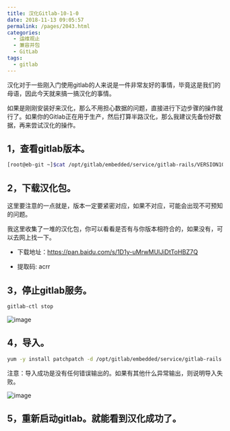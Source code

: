 ```yaml
---
title: 汉化Gitlab-10-1-0
date: 2018-11-13 09:05:57
permalink: /pages/2043.html
categories:
  - 运维观止
  - 兼容并包
  - GitLab
tags:
  - gitlab
---
```


汉化对于一些刚入门使用gitlab的人来说是一件非常友好的事情，毕竟这是我们的母语，因此今天就来搞一搞汉化的事情。

如果是刚刚安装好来汉化，那么不用担心数据的问题，直接进行下边步骤的操作就行了。如果你的Gitlab正在用于生产，然后打算半路汉化，那么我建议先备份好数据，再来尝试汉化的操作。

## 1，查看gitlab版本。

```sh
[root@eb-git ~]$cat /opt/gitlab/embedded/service/gitlab-rails/VERSION10.1.0
```

## 2，下载汉化包。

这里要注意的一点就是，版本一定要紧密对应，如果不对应，可能会出现不可预知的问题。

我这里收集了一堆的汉化包，你可以看看是否有与你版本相符合的，如果没有，可以去网上找一下。

- 下载地址：https://pan.baidu.com/s/1D1y-uMrwMUlJiDtToHBZ7Q

- 提取码: acrr

## 3，停止gitlab服务。

```sh
gitlab-ctl stop
```

![image](https://tvax2.sinaimg.cn/large/008k1Yt0ly1gryva50f4sj30fe08bjye.jpg)

## 4，导入。

```sh
yum -y install patchpatch -d /opt/gitlab/embedded/service/gitlab-rails -p1 < /root/10.2.1-zh.diff
```

注意：导入成功是没有任何错误输出的。如果有其他什么异常输出，则说明导入失败。

![image](https://tvax1.sinaimg.cn/large/008k1Yt0ly1gryva9xtxjj30kq0g4dxi.jpg)

## 5，重新启动gitlab。就能看到汉化成功了。
